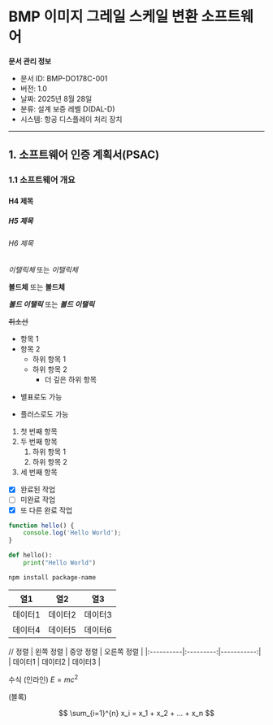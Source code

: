 # BMP 이미지 그레일 스케일 변환 소프트웨어

**문서 관리 정보**

- 문서 ID: BMP-DO178C-001
- 버전: 1.0
- 날짜: 2025년 8월 28일
- 분류: 설계 보증 레벨 D(DAL-D)
- 시스템: 항공 디스플레이 처리 장치

----------------------------------------------------------------------------------------------------------------
## 1. 소프트웨어 인증 계획서(PSAC)

### 1.1 소프트웨어 개요 
#### H4 제목
##### H5 제목
###### H6 제목

*이탤릭체* 또는 _이탤릭체_

**볼드체** 또는 __볼드체__

***볼드 이탤릭*** 또는 ___볼드 이탤릭___

~~취소선~~

- 항목 1
- 항목 2
  - 하위 항목 1
  - 하위 항목 2
    - 더 깊은 하위 항목

* 별표로도 가능
+ 플러스로도 가능

1. 첫 번째 항목
2. 두 번째 항목
   1. 하위 항목 1
   2. 하위 항목 2
3. 세 번째 항목

- [x] 완료된 작업
- [ ] 미완료 작업
- [x] 또 다른 완료 작업

```javascript
function hello() {
    console.log('Hello World');
}
```

```python
def hello():
    print("Hello World")
```

```bash
npm install package-name
```

열1 | 열2 | 열3 |
|-----|-----|-----|
| 데이터1 | 데이터2 | 데이터3 |
| 데이터4 | 데이터5 | 데이터6 |

// 정렬
| 왼쪽 정렬 | 중앙 정렬 | 오른쪽 정렬 |
|:----------|:---------:|-----------:|
| 데이터1   |  데이터2  |     데이터3 |


수식
(인라인)
$E = mc^2$ 

(블록)

$$
\sum_{i=1}^{n} x_i = x_1 + x_2 + ... + x_n
$$

